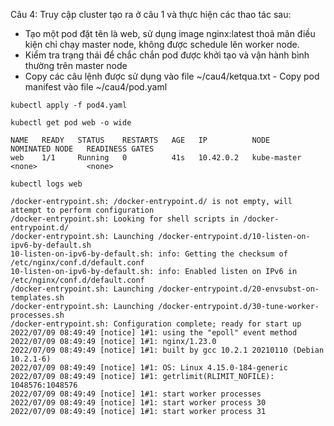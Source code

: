 Câu 4: Truy cập cluster tạo ra ở câu 1 và thực hiện các thao tác sau:
- Tạo một pod đặt tên là web, sử dụng image nginx:latest thoả mãn điều kiện chỉ chạy
master node, không được schedule lên worker node.
- Kiểm tra trạng thái để chắc chắn pod được khởi tạo và vận hành bình thường trên master
node
- Copy các câu lệnh được sử dụng vào file ~/cau4/ketqua.txt - Copy pod manifest vào file ~/cau4/pod.yaml

```
kubectl apply -f pod4.yaml
```

```
kubectl get pod web -o wide
```
```
NAME   READY   STATUS    RESTARTS   AGE   IP          NODE          NOMINATED NODE   READINESS GATES
web    1/1     Running   0          41s   10.42.0.2   kube-master   <none>           <none>
```
```
kubectl logs web
```
```
/docker-entrypoint.sh: /docker-entrypoint.d/ is not empty, will attempt to perform configuration
/docker-entrypoint.sh: Looking for shell scripts in /docker-entrypoint.d/
/docker-entrypoint.sh: Launching /docker-entrypoint.d/10-listen-on-ipv6-by-default.sh
10-listen-on-ipv6-by-default.sh: info: Getting the checksum of /etc/nginx/conf.d/default.conf
10-listen-on-ipv6-by-default.sh: info: Enabled listen on IPv6 in /etc/nginx/conf.d/default.conf
/docker-entrypoint.sh: Launching /docker-entrypoint.d/20-envsubst-on-templates.sh
/docker-entrypoint.sh: Launching /docker-entrypoint.d/30-tune-worker-processes.sh
/docker-entrypoint.sh: Configuration complete; ready for start up
2022/07/09 08:49:49 [notice] 1#1: using the "epoll" event method
2022/07/09 08:49:49 [notice] 1#1: nginx/1.23.0
2022/07/09 08:49:49 [notice] 1#1: built by gcc 10.2.1 20210110 (Debian 10.2.1-6)
2022/07/09 08:49:49 [notice] 1#1: OS: Linux 4.15.0-184-generic
2022/07/09 08:49:49 [notice] 1#1: getrlimit(RLIMIT_NOFILE): 1048576:1048576
2022/07/09 08:49:49 [notice] 1#1: start worker processes
2022/07/09 08:49:49 [notice] 1#1: start worker process 30
2022/07/09 08:49:49 [notice] 1#1: start worker process 31
```